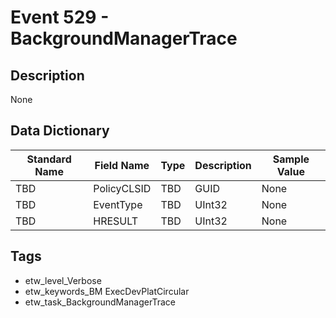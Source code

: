 # Event 529 - BackgroundManagerTrace

## Description
None

## Data Dictionary
|Standard Name|Field Name|Type|Description|Sample Value|
|---|---|---|---|---|
|TBD|PolicyCLSID|TBD|GUID|None|None|
|TBD|EventType|TBD|UInt32|None|None|
|TBD|HRESULT|TBD|UInt32|None|None|

## Tags
* etw_level_Verbose
* etw_keywords_BM ExecDevPlatCircular
* etw_task_BackgroundManagerTrace